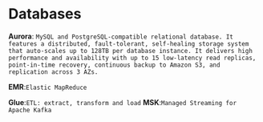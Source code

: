 # Databases
**Aurora**: `MySQL and PostgreSQL-compatible relational database. It features a distributed, fault-tolerant, self-healing storage system that auto-scales up to 128TB per database instance. It delivers high performance and availability with up to 15 low-latency read replicas, point-in-time recovery, continuous backup to Amazon S3, and replication across 3 AZs.`

**EMR**:`Elastic MapReduce`

**Glue**:`ETL: extract, transform and load`
**MSK**:`Managed Streaming for Apache Kafka`